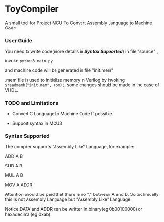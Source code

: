# ToyCompiler
A small tool for Project MCU
To Convert Assembly Language to Machine Code

### User Guide

You need to write code(more details in ***Syntax Supported***) in file "source" , 

invoke `python3 main.py`

and machine code will be generated in file "init.mem"

.mem file is used to initialize memory in Verilog by invoking `$readmemb("init.mem", rom);`, some changes should be made in the case of VHDL. 

### TODO and Limitations

- Convert C Language to Machine Code If possible 

- Support syntax in MCU3 

### Syntax Supported

The compiler supports "Assembly Like" Language,
for example:

ADD A B 

SUB A B 

MUL A B 

MOV A ADDR

Attention should be paid that there is no "," between A and B. So technically this is not Assembly Language but "Assembly Like" Language

Notice:DATA and ADDR can be written in binary(eg:0b00100000) or hexadecimal(eg:0xab). 
